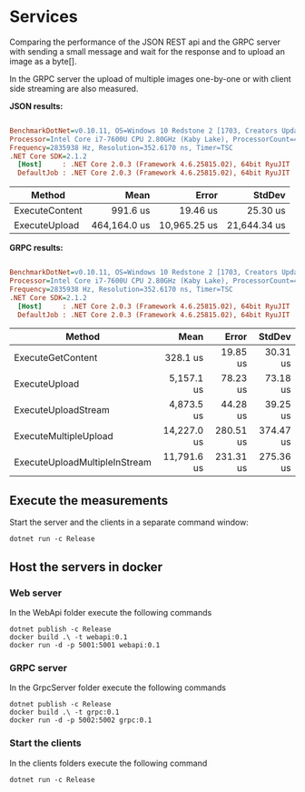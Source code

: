 # Services

Comparing the performance of the JSON REST api and the GRPC server with sending a small message and wait for the response and to upload an image as a byte[]. 

In the GRPC server the upload of multiple images one-by-one or with client side streaming are also measured.

**JSON results:**
``` ini

BenchmarkDotNet=v0.10.11, OS=Windows 10 Redstone 2 [1703, Creators Update] (10.0.15063.786)
Processor=Intel Core i7-7600U CPU 2.80GHz (Kaby Lake), ProcessorCount=4
Frequency=2835938 Hz, Resolution=352.6170 ns, Timer=TSC
.NET Core SDK=2.1.2
  [Host]     : .NET Core 2.0.3 (Framework 4.6.25815.02), 64bit RyuJIT
  DefaultJob : .NET Core 2.0.3 (Framework 4.6.25815.02), 64bit RyuJIT


```
|         Method |         Mean |        Error |       StdDev |
|--------------- |-------------:|-------------:|-------------:|
| ExecuteContent |     991.6 us |     19.46 us |     25.30 us |
|  ExecuteUpload | 464,164.0 us | 10,965.25 us | 21,644.34 us |


**GRPC results:**
``` ini

BenchmarkDotNet=v0.10.11, OS=Windows 10 Redstone 2 [1703, Creators Update] (10.0.15063.786)
Processor=Intel Core i7-7600U CPU 2.80GHz (Kaby Lake), ProcessorCount=4
Frequency=2835938 Hz, Resolution=352.6170 ns, Timer=TSC
.NET Core SDK=2.1.2
  [Host]     : .NET Core 2.0.3 (Framework 4.6.25815.02), 64bit RyuJIT
  DefaultJob : .NET Core 2.0.3 (Framework 4.6.25815.02), 64bit RyuJIT


```
|                        Method |        Mean |     Error |    StdDev |
|------------------------------ |------------:|----------:|----------:|
|             ExecuteGetContent |    328.1 us |  19.85 us |  30.31 us |
|                 ExecuteUpload |  5,157.1 us |  78.23 us |  73.18 us |
|           ExecuteUploadStream |  4,873.5 us |  44.28 us |  39.25 us |
|         ExecuteMultipleUpload | 14,227.0 us | 280.51 us | 374.47 us |
| ExecuteUploadMultipleInStream | 11,791.6 us | 231.31 us | 275.36 us |


## Execute the measurements

Start the server and the clients in a separate command window:

```
dotnet run -c Release
```

## Host the servers in docker

### Web server

In the WebApi folder execute the following commands

```
dotnet publish -c Release
docker build .\ -t webapi:0.1
docker run -d -p 5001:5001 webapi:0.1
```

### GRPC server

In the GrpcServer folder execute the following commands

```
dotnet publish -c Release
docker build .\ -t grpc:0.1
docker run -d -p 5002:5002 grpc:0.1
```

### Start the clients

In the clients folders execute the following command

```
dotnet run -c Release
```